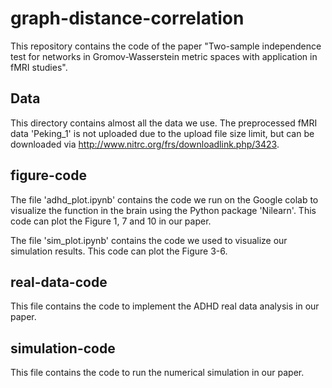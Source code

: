 # graph-distance-correlation

This repository contains the code of the paper "Two-sample independence test for networks in Gromov-Wasserstein metric spaces with application in fMRI studies". 

## Data

This directory contains almost all the data we use. The preprocessed fMRI data 'Peking_1' is not uploaded due to the upload file size limit, but can be downloaded via http://www.nitrc.org/frs/downloadlink.php/3423. 

## figure-code

The file 'adhd_plot.ipynb' contains the  code we run on the Google colab to visualize the function in the brain using the Python package 'Nilearn'. This code can plot the Figure 1, 7 and 10 in our paper.

The file 'sim_plot.ipynb' contains the code we used to visualize our simulation results. This code can plot the Figure 3-6.

## real-data-code

This file contains the code to implement the ADHD real data analysis in our paper.

## simulation-code

This file contains the code to run the numerical simulation in our paper.
